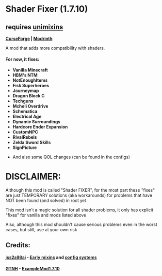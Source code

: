 # Shader Fixer (1.7.10)

## requires [unimixins](https://github.com/LegacyModdingMC/UniMixins/releases)

**[CurseForge](https://legacy.curseforge.com/minecraft/mc-mods/shader-fixer)
| [Modrinth](https://modrinth.com/mod/shader-fixer)**

A mod that adds more compatibility with shaders.
#### For now, it fixes:

+ **Vanilla Minecraft**
+ **HBM's NTM**
+ **NotEnoughItems**
+ **Fisk Superheroes**
+ **Journeymap**
+ **Dragon Block C**
+ **Techguns**
+ **Mcheli Overdrive**
+ **Schematica**
+ **Electrical Age**
+ **Dynamic Surroundings**
+ **Hardcore Ender Expansion**
+ **CustomNPC**
+ **RivalRebels**
+ **Zelda Sword Skills**
+ **SignPicture**

* And also some QOL changes (can be found in the configs)

# DISCLAIMER:

Although this mod is called "Shader FIXER", for the most part these "fixes" are just TEMPORARY solutions (aka workarounds) for problems that have NOT been found (and solved) in root yet

This mod isn't a magic solution for all shader problems, it only has explicit "fixes" for vanilla and mods listed above

Also, although this mod shouldn't cause serious problems even in the worst cases, but still, use at your own risk

## Credits:

#### [jss2a98aj](https://github.com/jss2a98aj) - [Early mixins](https://github.com/jss2a98aj/BugTorch/blob/master/src/main/java/jss/bugtorch/mixinplugin/BugTorchEarlyMixins.java) and [config systems](https://github.com/jss2a98aj/BugTorch/blob/master/src/main/java/jss/bugtorch/config/BugTorchConfig.java)

#### [GTNH](https://github.com/orgs/GTNewHorizons/repositories) - [ExampleMod1.7.10](https://github.com/GTNewHorizons/ExampleMod1.7.10)
